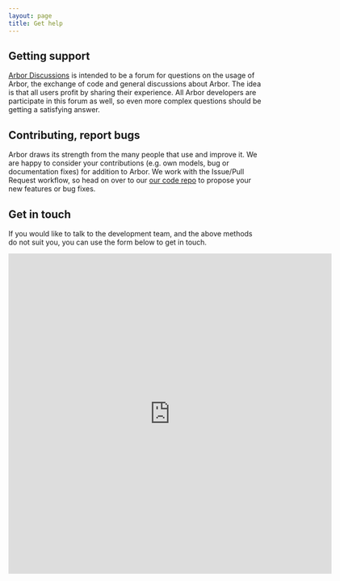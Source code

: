 ```yaml
---
layout: page
title: Get help
---
```

## Getting support

[Arbor Discussions](https://github.com/arbor-sim/arbor/discussions) is intended to be a forum for questions on the usage of Arbor, the exchange of code and general discussions about Arbor. The idea is that all users profit by sharing their experience. All Arbor developers are participate in this forum as well, so even more complex questions should be getting a satisfying answer.

## Contributing, report bugs

Arbor draws its strength from the many people that use and improve it. We are happy to consider your contributions (e.g. own models, bug or documentation fixes) for addition to Arbor. We work with the Issue/Pull Request workflow, so head on over to our [our code repo](https://github.com/arbor-sim/arbor) to propose your new features or bug fixes.

## Get in touch

If you would like to talk to the development team, and the above methods do not suit you, you can use the form below to get in touch.

<iframe src="https://docs.google.com/forms/d/e/1FAIpQLScAsbhxVeP18RzOzuYDZa1WSxbR3efMfNFAvgTsOsuRquHP2Q/viewform?embedded=true" width="640" height="635" frameborder="0" marginheight="0" marginwidth="0"></iframe>
